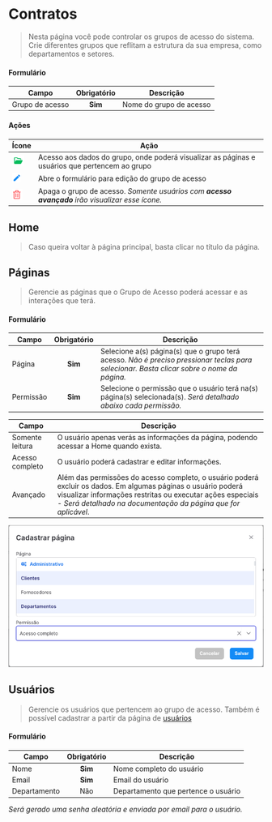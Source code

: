 # Contratos

> Nesta página você pode controlar os grupos de acesso do sistema. Crie diferentes grupos que reflitam a estrutura da sua empresa, como departamentos e setores.

#### Formulário

| Campo                 | Obrigatório   | Descrição |
| --------------------- |:-------------:|---------- |
| Grupo de acesso       | **Sim**       | Nome do grupo de acesso |

#### Ações

| Ícone                 | Ação |
| --------------------- |-------------|
| ![logo](../../assets/icons/FolderOpen.png)      | Acesso aos dados do grupo, onde poderá visualizar as páginas e usuários que pertencem ao grupo |
| ![logo](../../assets/icons/Pencil.png)      | Abre o formulário para edição do grupo de acesso |
| ![logo](../../assets/icons/Trash.png)      | Apaga o grupo de acesso. _Somente usuários com **acesso avançado** irão visualizar esse ícone._ |


## Home

> Caso queira voltar à página principal, basta clicar no título da página.

## Páginas

> Gerencie as páginas que o Grupo de Acesso poderá acessar e as interações que terá.

#### Formulário
| Campo                 | Obrigatório   | Descrição |
| --------------------- |:-------------:|---------- |
| Página       | **Sim**       | Selecione a(s) página(s) que o grupo terá acesso. _Não é preciso pressionar teclas para selecionar. Basta clicar sobre o nome da página._ |
| Permissão       | **Sim**       | Selecione o permissão que o usuário terá na(s) página(s) selecionada(s). _Será detalhado abaixo cada permissão._ |

| Campo                 | Descrição |
| --------------------- |-------------|
| Somente leitura       | O usuário apenas verás as informações da página, podendo acessar a Home quando exista. |
| Acesso completo       | O usuário poderá cadastrar e editar informações. |
| Avançado              | Além das permissões do acesso completo, o usuário poderá excluir os dados. Em algumas páginas o usuário poderá visualizar informações restritas ou executar ações especiais - _Será detalhado na documentação da página que for aplicável_. |

![Formulário](../../assets/screenshots/administrative.access_groups.controllers_form.png)

## Usuários

> Gerencie os usuários que pertencem ao grupo de acesso. Também é possível cadastrar a partir da página de [usuários](administrative/users.md)

#### Formulário

| Campo                 | Obrigatório   | Descrição |
| --------------------- |:-------------:|---------- |
| Nome       | **Sim**       | Nome completo do usuário |
| Email       | **Sim**       | Email do usuário |
| Departamento       | Não       | Departamento que pertence o usuário |

_Será gerado uma senha aleatória e enviada por email para o usuário._